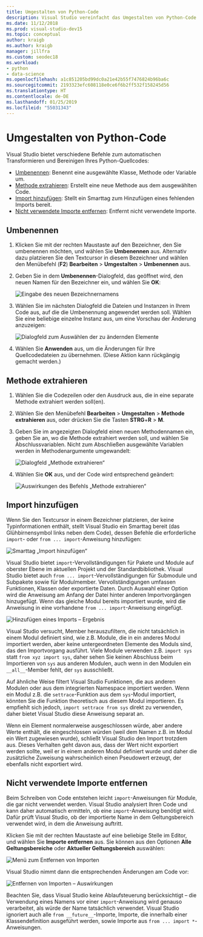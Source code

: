 ```yaml
---
title: Umgestalten von Python-Code
description: Visual Studio vereinfacht das Umgestalten von Python-Code durch Umbenennen von Bezeichnern, Extrahieren von Methoden, Hinzufügen von Importen und Entfernen nicht genutzter Importe.
ms.date: 11/12/2018
ms.prod: visual-studio-dev15
ms.topic: conceptual
author: kraigb
ms.author: kraigb
manager: jillfra
ms.custom: seodec18
ms.workload:
- python
- data-science
ms.openlocfilehash: a1c851205bd99dc0a21e42b55f7476824b96ba6c
ms.sourcegitcommit: 2193323efc608118e0ce6f6b2ff532f158245d56
ms.translationtype: HT
ms.contentlocale: de-DE
ms.lasthandoff: 01/25/2019
ms.locfileid: "55031343"
---
```

# <a name="refactor-python-code"></a>Umgestalten von Python-Code

Visual Studio bietet verschiedene Befehle zum automatischen Transformieren und Bereinigen Ihres Python-Quellcodes:

- [Umbenennen](#rename): Benennt eine ausgewählte Klasse, Methode oder Variable um.
- [Methode extrahieren](#extract-method): Erstellt eine neue Methode aus dem ausgewählten Code.
- [Import hinzufügen](#add-import): Stellt ein Smarttag zum Hinzufügen eines fehlenden Imports bereit.
- [Nicht verwendete Importe entfernen](#remove-unused-imports): Entfernt nicht verwendete Importe.

## <a name="rename"></a>Umbenennen

1. Klicken Sie mit der rechten Maustaste auf den Bezeichner, den Sie umbenennen möchten, und wählen Sie **Umbenennen** aus. Alternativ dazu platzieren Sie den Textcursor in diesem Bezeichner und wählen den Menübefehl (**F2**) **Bearbeiten** > **Umgestalten** > **Umbenennen** aus.
2. Geben Sie in dem **Umbenennen**-Dialogfeld, das geöffnet wird, den neuen Namen für den Bezeichner ein, und wählen Sie **OK**:

   ![Eingabe des neuen Bezeichnernamens](media/code-refactor-rename-1.png)

3. Wählen Sie im nächsten Dialogfeld die Dateien und Instanzen in Ihrem Code aus, auf die die Umbenennung angewendet werden soll. Wählen Sie eine beliebige einzelne Instanz aus, um eine Vorschau der Änderung anzuzeigen:

   ![Dialogfeld zum Auswählen der zu ändernden Elemente](media/code-refactor-rename-2.png)

4. Wählen Sie **Anwenden** aus, um die Änderungen für Ihre Quellcodedateien zu übernehmen. (Diese Aktion kann rückgängig gemacht werden.)

## <a name="extract-method"></a>Methode extrahieren

1. Wählen Sie die Codezeilen oder den Ausdruck aus, die in eine separate Methode extrahiert werden soll(en).
2. Wählen Sie den Menübefehl **Bearbeiten** > **Umgestalten** > **Methode extrahieren** aus, oder drücken Sie die Tasten **STRG**+**R** > **M**.
3. Geben Sie im angezeigten Dialogfeld einen neuen Methodennamen ein, geben Sie an, wo die Methode extrahiert werden soll, und wählen Sie Abschlussvariablen. Nicht zum Abschließen ausgewählte Variablen werden in Methodenargumente umgewandelt:

   ![Dialogfeld „Methode extrahieren“](media/code-refactor-extract-method-1.png)

4. Wählen Sie **OK** aus, und der Code wird entsprechend geändert:

   ![Auswirkungen des Befehls „Methode extrahieren“](media/code-refactor-extract-method-2.png)

## <a name="add-import"></a>Import hinzufügen

Wenn Sie den Textcursor in einem Bezeichner platzieren, der keine Typinformationen enthält, stellt Visual Studio ein Smarttag bereit (das Glühbirnensymbol links neben dem Code), dessen Befehle die erforderliche `import`- oder `from ... import`-Anweisung hinzufügen:

![Smarttag „Import hinzufügen“](media/code-refactor-add-import-1.png)

Visual Studio bietet `import`-Vervollständigungen für Pakete und Module auf oberster Ebene im aktuellen Projekt und der Standardbibliothek. Visual Studio bietet auch `from ... import`-Vervollständigungen für Submodule und Subpakete sowie für Modulmember. Vervollständigungen umfassen Funktionen, Klassen oder exportierte Daten. Durch Auswahl einer Option wird die Anweisung am Anfang der Datei hinter anderen Importvorgängen hinzugefügt. Wenn das gleiche Modul bereits importiert wurde, wird die Anweisung in eine vorhandene `from ... import`-Anweisung eingefügt.

![Hinzufügen eines Imports – Ergebnis](media/code-refactor-add-import-2.png)

Visual Studio versucht, Member herauszufiltern, die nicht tatsächlich in einem Modul definiert sind, wie z.B. Module, die in ein anderes Modul importiert werden, aber keine untergeordneten Elemente des Moduls sind, das den Importvorgang ausführt. Viele Module verwenden z.B. `import sys` statt `from xyz import sys`, daher sehen Sie keinen Abschluss beim Importieren von `sys` aus anderen Modulen, auch wenn in den Modulen ein `__all__`-Member fehlt, der `sys` ausschließt.

Auf ähnliche Weise filtert Visual Studio Funktionen, die aus anderen Modulen oder aus dem integrierten Namespace importiert werden. Wenn ein Modul z.B. die `settrace`-Funktion aus dem `sys`-Modul importiert, könnten Sie die Funktion theoretisch aus diesem Modul importieren. Es empfiehlt sich jedoch, `import settrace from sys` direkt zu verwenden, daher bietet Visual Studio diese Anweisung separat an.

Wenn ein Element normalerweise ausgeschlossen würde, aber andere Werte enthält, die eingeschlossen würden (weil dem Namen z.B. im Modul ein Wert zugewiesen wurde), schließt Visual Studio den Import trotzdem aus. Dieses Verhalten geht davon aus, dass der Wert nicht exportiert werden sollte, weil er in einem anderen Modul definiert wurde und daher die zusätzliche Zuweisung wahrscheinlich einen Pseudowert erzeugt, der ebenfalls nicht exportiert wird.

## <a name="remove-unused-imports"></a>Nicht verwendete Importe entfernen

Beim Schreiben von Code entstehen leicht `import`-Anweisungen für Module, die gar nicht verwendet werden. Visual Studio analysiert Ihren Code und kann daher automatisch ermitteln, ob eine `import`-Anweisung benötigt wird. Dafür prüft Visual Studio, ob der importierte Name in dem Geltungsbereich verwendet wird, in dem die Anweisung auftritt.

Klicken Sie mit der rechten Maustaste auf eine beliebige Stelle im Editor, und wählen Sie **Importe entfernen** aus. Sie können aus den Optionen **Alle Geltungsbereiche** oder **Aktueller Geltungsbereich** auswählen:

![Menü zum Entfernen von Importen](media/code-refactor-remove-imports-1.png)

Visual Studio nimmt dann die entsprechenden Änderungen am Code vor:

![Entfernen von Importen – Auswirkungen](media/code-refactor-remove-imports-2.png)

Beachten Sie, dass Visual Studio keine Ablaufsteuerung berücksichtigt – die Verwendung eines Namens vor einer `import`-Anweisung wird genauso verarbeitet, als würde der Name tatsächlich verwendet. Visual Studio ignoriert auch alle `from __future__`-Importe, Importe, die innerhalb einer Klassendefinition ausgeführt werden, sowie Importe aus `from ... import *`-Anweisungen.
